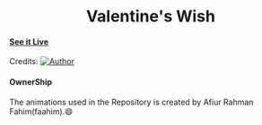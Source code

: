 <h1 align="center">
    Valentine's Wish
</h1>

#### [See it Live](https://kenjai11.github.io/Happy_Valentines/)

Credits:
[![Author](https://img.shields.io/badge/author-GovindCodes-green)](https://github.com/GovindCodes)

#### OwnerShip
 The animations used in the Repository is created by Afiur Rahman Fahim(faahim).:smile:
